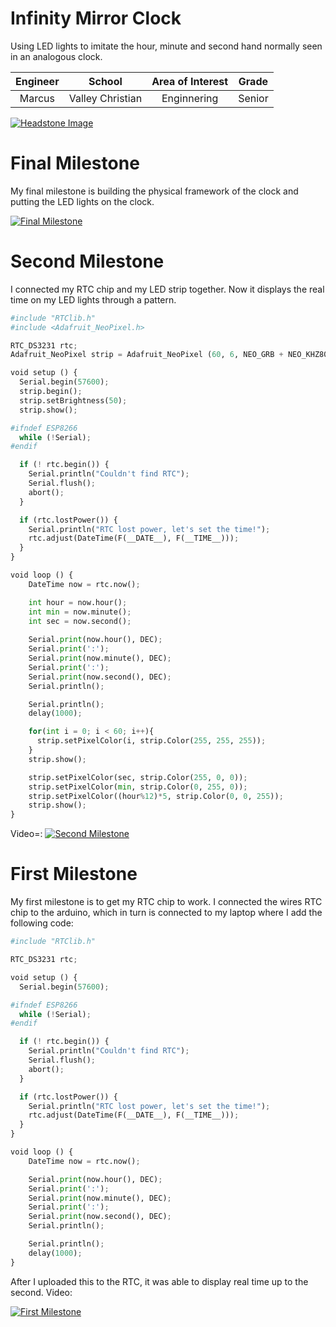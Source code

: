 ﻿# Infinity Mirror Clock
Using LED lights to imitate the hour, minute and second hand normally seen in an analogous clock.

| **Engineer** | **School** | **Area of Interest** | **Grade** |
|:--:|:--:|:--:|:--:|
| Marcus | Valley Christian | Enginnering | Senior

[![Headstone Image](https://cdn.discordapp.com/attachments/865684000450412547/870169339788152872/image0.jpg)](https://www.youtube.com/watch?v=9Bqgl29xB1Y)
  
# Final Milestone
My final milestone is building the physical framework of the clock and putting the LED lights on the clock.

[![Final Milestone](https://cdn.discordapp.com/attachments/865684000450412547/870171832098099211/image0.png)](https://www.youtube.com/watch?v=wAUErA6igG4&feature=youtu.be)

# Second Milestone
I connected my RTC chip and my LED strip together. Now it displays the real time on my LED lights through a pattern.

```python
#include "RTClib.h"
#include <Adafruit_NeoPixel.h>

RTC_DS3231 rtc;
Adafruit_NeoPixel strip = Adafruit_NeoPixel (60, 6, NEO_GRB + NEO_KHZ800);

void setup () {
  Serial.begin(57600);
  strip.begin();
  strip.setBrightness(50);
  strip.show();

#ifndef ESP8266
  while (!Serial);
#endif

  if (! rtc.begin()) {
    Serial.println("Couldn't find RTC");
    Serial.flush();
    abort();
  }

  if (rtc.lostPower()) {
    Serial.println("RTC lost power, let's set the time!");
    rtc.adjust(DateTime(F(__DATE__), F(__TIME__)));
  }
}

void loop () {
    DateTime now = rtc.now();

    int hour = now.hour();
    int min = now.minute();
    int sec = now.second();
    
    Serial.print(now.hour(), DEC);
    Serial.print(':');
    Serial.print(now.minute(), DEC);
    Serial.print(':');
    Serial.print(now.second(), DEC);
    Serial.println();

    Serial.println();
    delay(1000);

    for(int i = 0; i < 60; i++){
      strip.setPixelColor(i, strip.Color(255, 255, 255));
    }
    strip.show();

    strip.setPixelColor(sec, strip.Color(255, 0, 0));
    strip.setPixelColor(min, strip.Color(0, 255, 0));
    strip.setPixelColor((hour%12)*5, strip.Color(0, 0, 255));
    strip.show();
}
```
Video=:
[![Second Milestone](https://cdn.discordapp.com/attachments/865684000450412547/866568199305953280/Screen_Shot_2021-07-18_at_11.31.44_PM.png)](https://www.youtube.com/watch?v=z_nu1Ccq-Gk&feature=youtu.be)

# First Milestone

My first milestone is to get my RTC chip to work. I connected the wires RTC chip to the arduino, which in turn is connected to my laptop where I add the following code:

```python
#include "RTClib.h"

RTC_DS3231 rtc;

void setup () {
  Serial.begin(57600);

#ifndef ESP8266
  while (!Serial);
#endif

  if (! rtc.begin()) {
    Serial.println("Couldn't find RTC");
    Serial.flush();
    abort();
  }

  if (rtc.lostPower()) {
    Serial.println("RTC lost power, let's set the time!");
    rtc.adjust(DateTime(F(__DATE__), F(__TIME__)));
  }
}

void loop () {
    DateTime now = rtc.now();

    Serial.print(now.hour(), DEC);
    Serial.print(':');
    Serial.print(now.minute(), DEC);
    Serial.print(':');
    Serial.print(now.second(), DEC);
    Serial.println();

    Serial.println();
    delay(1000);
}
```
After I uploaded this to the RTC, it was able to display real time up to the second. Video:

[![First Milestone](https://cdn.discordapp.com/attachments/865684000450412547/865695721691545621/IMG_1634.JPG)](https://www.youtube.com/watch?v=B-uA_yVBnaU)
